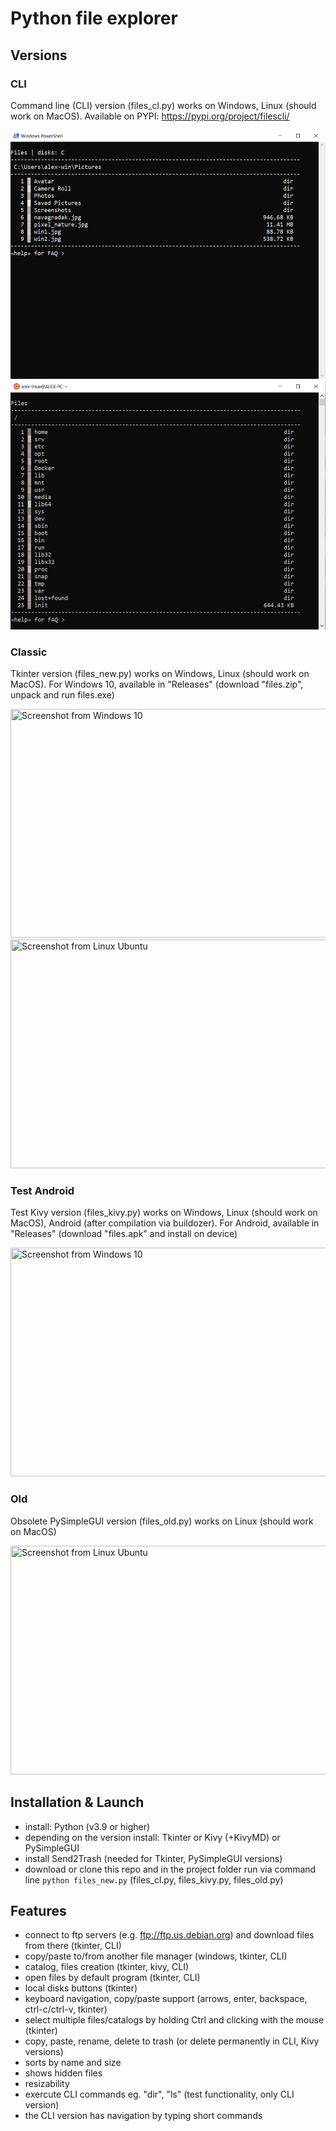 # Python file explorer

## Versions

### CLI
Command line (CLI) version (files_cl.py) works on Windows, Linux (should work on MacOS).
Available on PYPI: https://pypi.org/project/filescli/

<img title="Screenshot from Windows 10" src="https://github.com/lestec-al/files/raw/main/data/pic_cl_win.png" width="514" height="398"/>
<img title="Screenshot from Linux (WSL)" src="https://github.com/lestec-al/files/raw/main/data/pic_cl_linux.png" width="514" height="398"/>

### Classic
Tkinter version (files_new.py) works on Windows, Linux (should work on MacOS).
For Windows 10, available in "Releases" (download "files.zip", unpack and run files.exe)

<img title="Screenshot from Windows 10" src="https://github.com/lestec-al/files/raw/main/data/pic_new_win.png" width="541" height="366"/>
<img title="Screenshot from Linux Ubuntu" src="https://github.com/lestec-al/files/raw/main/data/pic_new_linux.png" width="541" height="366"/>


### Test Android
Test Kivy version (files_kivy.py) works on Windows, Linux (should work on MacOS), Android (after compilation via buildozer).
For Android, available in "Releases" (download "files.apk" and install on device)

<img title="Screenshot from Windows 10" src="https://github.com/lestec-al/files/raw/main/data/pic_kivy_win.png" width="541" height="366"/>

### Old
Obsolete PySimpleGUI version (files_old.py) works on Linux (should work on MacOS)

<img title="Screenshot from Linux Ubuntu" src="https://github.com/lestec-al/files/raw/main/data/pic_old_linux.png" width="541" height="366"/>


## Installation & Launch
- install: Python (v3.9 or higher)
- depending on the version install: Tkinter or Kivy (+KivyMD) or PySimpleGUI
- install Send2Trash (needed for Tkinter, PySimpleGUI versions)
- download or clone this repo and in the project folder run via command line `python files_new.py` (files_cl.py, files_kivy.py, files_old.py)


## Features
- connect to ftp servers (e.g. ftp://ftp.us.debian.org) and download files from there (tkinter, CLI)
- copy/paste to/from another file manager (windows, tkinter, CLI)
- catalog, files creation (tkinter, kivy, CLI)
- open files by default program (tkinter, CLI)
- local disks buttons (tkinter)
- keyboard navigation, copy/paste support (arrows, enter, backspace, ctrl-c/ctrl-v, tkinter)
- select multiple files/catalogs by holding Ctrl and clicking with the mouse (tkinter)
- copy, paste, rename, delete to trash (or delete permanently in CLI, Kivy versions)
- sorts by name and size
- shows hidden files
- resizability
- exercute CLI commands eg. "dir", "ls" (test functionality, only CLI version)
- the CLI version has navigation by typing short commands
